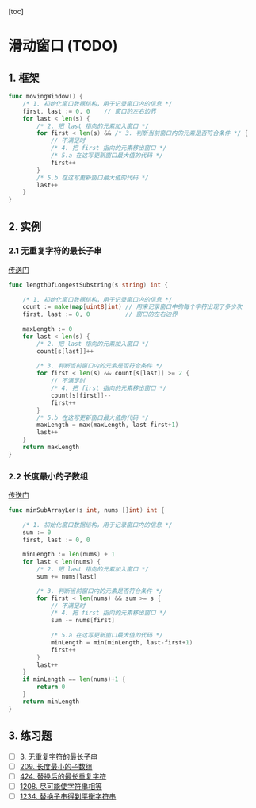 [toc]

# 滑动窗口 (TODO)
## 1. 框架
```go
func movingWindow() {
    /* 1. 初始化窗口数据结构，用于记录窗口内的信息 */
    first, last := 0, 0    // 窗口的左右边界
    for last < len(s) {
        /* 2. 把 last 指向的元素加入窗口 */
        for first < len(s) && /* 3. 判断当前窗口内的元素是否符合条件 */ {
            // 不满足时
            /* 4. 把 first 指向的元素移出窗口 */
            /* 5.a 在这写更新窗口最大值的代码 */
            first++
        }
        /* 5.b 在这写更新窗口最大值的代码 */
        last++
    }
}
```
## 2. 实例
### 2.1 无重复字符的最长子串
[传送门](https://leetcode-cn.com/problems/longest-substring-without-repeating-characters/)
```go
func lengthOfLongestSubstring(s string) int {
    
    /* 1. 初始化窗口数据结构，用于记录窗口内的信息 */
    count := make(map[uint8]int) // 用来记录窗口中的每个字符出现了多少次
    first, last := 0, 0          // 窗口的左右边界
    
    maxLength := 0
    for last < len(s) {
        /* 2. 把 last 指向的元素加入窗口 */
        count[s[last]]++
    
        /* 3. 判断当前窗口内的元素是否符合条件 */
        for first < len(s) && count[s[last]] >= 2 {
            // 不满足时
            /* 4. 把 first 指向的元素移出窗口 */
            count[s[first]]--
            first++
        }
        /* 5.b 在这写更新窗口最大值的代码 */
        maxLength = max(maxLength, last-first+1)
        last++
    }
    return maxLength
}
```
### 2.2 长度最小的子数组
[传送门](https://leetcode-cn.com/problems/minimum-size-subarray-sum/)
```go
func minSubArrayLen(s int, nums []int) int {
	
	/* 1. 初始化窗口数据结构，用于记录窗口内的信息 */
	sum := 0
	first, last := 0, 0
	
	minLength := len(nums) + 1
	for last < len(nums) {
		/* 2. 把 last 指向的元素加入窗口 */
		sum += nums[last]

		/* 3. 判断当前窗口内的元素是否符合条件 */
		for first < len(nums) && sum >= s {
			// 不满足时
			/* 4. 把 first 指向的元素移出窗口 */
			sum -= nums[first]
			
			/* 5.a 在这写更新窗口最大值的代码 */
			minLength = min(minLength, last-first+1)
			first++
		}
		last++
	}
	if minLength == len(nums)+1 {
		return 0
	}
	return minLength
}
```
## 3. 练习题
- [ ] [3. 无重复字符的最长子串](https://leetcode-cn.com/problems/longest-substring-without-repeating-characters/)
- [ ] [209. 长度最小的子数组](https://leetcode-cn.com/problems/minimum-size-subarray-sum/)
- [ ] [424. 替换后的最长重复字符](https://leetcode-cn.com/problems/longest-repeating-character-replacement/)
- [ ] [1208. 尽可能使字符串相等](https://leetcode-cn.com/problems/get-equal-substrings-within-budget/submissions/)
- [ ] [1234. 替换子串得到平衡字符串](https://leetcode-cn.com/problems/replace-the-substring-for-balanced-string/)
